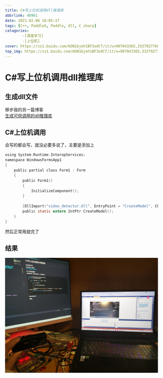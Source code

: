 ```yaml
---
title: C#写上位机调用dll推理库
abbrlink: 40961
date: 2021-02-06 16:05:17
tags: [C++, PaddleX, Paddle, dll, C sharp]
catagories: 
        -[深度学习]
        -[上位机]
cover: https://ss1.baidu.com/6ON1bjeh1BF3odCf/it/u=907043365,3337927768&fm=15&gp=0.jpg
top_img: https://ss1.baidu.com/6ON1bjeh1BF3odCf/it/u=907043365,3337927768&fm=15&gp=0.jpg
---
```

# C#写上位机调用dll推理库
## 生成dll文件  
移步我的另一篇博客  
[生成可供调用的dll推理库](/2021/02/06/生成可供调用的dll推理库/) 
## C#上位机调用 
会写的都会写，就没必要多说了，主要是添加上
```C sharp
using System.Runtime.InteropServices;
namespace WindowsFormsApp1
{
    public partial class Form1 : Form
    {
        public Form1()
        {
            InitializeComponent();
        }

        [DllImport("video_detector.dll", EntryPoint = "CreateModel", CharSet = CharSet.Ansi)]
        public static extern IntPtr CreateModel();    
    }
}        
```
然后正常用就完了

## 结果
![](C%20sharp写上位机调用dll推理库/1.jpg)